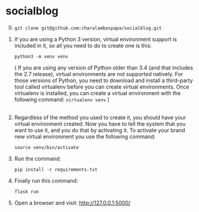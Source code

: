 # socialblog

0. `git clone git@github.com:charalambospapa/socialblog.git`

1. If you are using a Python 3 version, virtual environment support is included in it, so all you need to do to create one is this:

    `python3 -m venv venv`

    ( If you are using any version of Python older than 3.4 (and that includes the 2.7 release), virtual environments are not supported natively. For those versions of Python, you need to download and install a third-party tool called virtualenv before you can create virtual environments. Once virtualenv is installed, you can create a virtual environment with the following command:  `virtualenv venv` )
\
&nbsp;
2. Regardless of the method you used to create it, you should have your virtual environment created. Now you have to tell the system that you want to use it, and you do that by activating it. To activate your brand new virtual environment you use the following command:

    `source venv/bin/activate`

3. Run the command:

    `pip install -r requirements.txt`

4. Finally run this command:

    `flask run`

5. Open a browser and visit: http://127.0.0.1:5000/
